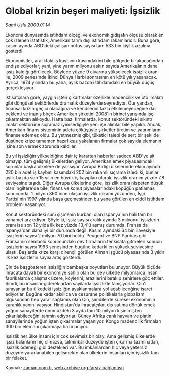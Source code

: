 # Global krizin beşeri maliyeti: İşsizlik

*Sami Uslu 2009.01.14*

<tr><td class="metin" colspan="2" style="padding-top: 20px; padding-left: 5px; ">Ekonomi dünyasında istihdam ölçeği ve ekonomik gidişatın ölçüsü olarak en çok izlenen istatistik, Amerikan tarım dışı istihdam rakamlarıdır. Buna göre, kasım ayında ABD'deki çalışan nüfus sayısı tam 533 bin kişilik azalma gösterdi.</td></tr><tr><td class="metin" colspan="2" style="padding-top: 20px; padding-left: 5px; "><p> Ekonomistler, aralıktaki iş kaybının kasımdakini bile gölgede bırakacağından endişe ediyorlar; yani, yine yarım milyonu aşkın sayıda Amerikalının daha işsiz kaldığı görülecek. Böylece yüzde 9 civarına yükselecek işsizlik oranı ile, 2009 senesinde İkinci Dünya Harbi sonrasının en kötü yılı yaşanacak. Ayrıca, 1974 yılından bu yana, aylık bazda istihdamdaki en büyük düşüş gerçekleşiyor. 
<p> İktisatçılara göre, yaygın işten çıkartmalar özellikle madencilik ve oto imalatı gibi döngüsel sektörlerde dramatik düzeylerde seyrediyor. Öte yandan, finansal krizin geçici olacağına ve kendilerini fazla etkilemeyeceğine dair beklenti ve inanış birçok Amerikan şirketini 2008'in birinci yarısında işçi çıkarmaktan alıkoydu. Hatta bazı firmalarda, konut sektöründeki sıkıntı imalat sektörüne sıçramaz iyimserliğiyle yeni işe alımlar bile yapıldı. Ancak, Amerikan finans sisteminin adeta çöküşüyle şirketler üretim ve yatırımlarını finanse edemez oldu. Bu yetmezmiş gibi, tüketici talebi de sert bir şekilde düşünce krize tamamen hazırlıksız yakalanan firmalar çok sayıda elemanın işine son vermek zorunda kaldılar.
<p> Bu yıl işsizliğin yükseldiğine dair iç karartan haberler sadece ABD'ye ait olmayıp, tüm gelişmiş ülkelerden geliyor. Amerikan emek piyasasındaki sorunlar başka ülkelere de yansıyor. Avrupa Birliği ülkelerinde ekim ayında 220 bin adet iş kaybını kasımdaki 202 bin rakamlı sıçrama izledi ki, bunlar aylık bazda son 15 yılın en büyük iş kayıpları olarak, işsizlik oranını yüzde 7,8 seviyesine taşıdı. Diğer Avrupa ülkelerine göre, işsizlik oranı nispeten düşük olan İngiltere'de bile, finans ve konut piyasalarındaki köpüğün patlaması sonucunda, 1 milyon 860 bine ulaşan işsizlik rakamı yüzünden, İşçi Partisi'nin 1997 yılında başa geçmesinden bu yana görülen en ciddi istihdam problemi yaşanıyor. 
<p> Konut sektöründeki suni şişmenin kurbanı olan İspanya'nın hali tam bir vahamet arz ediyor. Şöyle ki, işsiz sayısı aralık ayında 3 milyonu, işsizlerin oranı ise son 12 yılda ilk kez yüzde 13,4'ü aşmış durumda. Fransa da İspanya'dan daha iyi bir durumda değil. Kasım ayındaki 64 bin ilavesiyle işsizlerin sayısı 2 milyon 70 bini buldu. Peugeot ve BNP Paribas gibi Fransa'nın sembolü konumundaki dev firmaların tenkisata gitmeleri sonucu işsizlerin sayısı 1993 senesinden bugüne kadarki en yüksek seviyesine ulaştı. Başlarda krize karşı dirençli görülen Alman işgücü piyasasında 3 yıldır ilk kez işsizlerin sayısı artış gösterdi. 
<p> Çin'de başgösteren işsizliğin bambaşka boyutları bulunuyor. Büyük ölçüde ihracata dayalı bir ekonomiye sahip olan bu dev ülkede milyonlarca insan fabrikalarda çalışmak üzere, köylerini, arazilerini bırakıp şehirlere göç ettiler. Şimdi, bu insanlar giderek artan sayılarda işsizlikle tanışıyorlar. Çin'i tanıyanlar bu ülkedeki işsizliğin ayaklanmalara yol açabileceğine işaret ediyorlar. Bugüne kadar akıllıca ve cesurane politikalarla globalizm olgusundan hep yarar sağlamış olan Çin, şimdilerde küresel ekonominin karanlık yanını yaşıyor. Hindistan'da ihracatçılar, dış satıma dönük emek yoğun sanayilerde önümüzdeki 3 ayda tam 10 milyon kişinin işten çıkarılabileceğini tahmin ediyorlar. Güney Afrika canlı hayvan ve platin sanayilerinde yoğun işten çıkarmalar yaşanıyor. Kongo madencilik firmaları 300 bin elemanı çıkarmaya hazırlanıyor. 
<p> İşsizlik her ülke insanı için çok sevimsiz bir olay. Ama gelişmiş ülkelerde işsiz kalanların hiç olmazsa, tatminkâr düzeyde işten çıkarma tazminatları, işsizlik ödeneği gibi destekleri var. Bu imkânlardan hiç veya yetersiz düzeyde yararlanabilen gelişmekte olan ülkelerin insanları için işsizlik tam bir felaket.<br/></p></p></p></p></p></p></td></tr>

Kaynak: [zaman.com.tr](http://zaman.com.tr/yazar.do?yazino=803370), [web.archive.org (arşiv bağlantısı)](http://web.archive.org/web/20091205151946/http://www.zaman.com.tr:80/yazar.do?yazino=803370)
